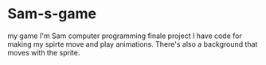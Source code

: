 # Sam-s-game
my game I'm Sam computer programming finale project 
I have code for making my spirte move and play animations.  There's also a background that moves with the sprite.
